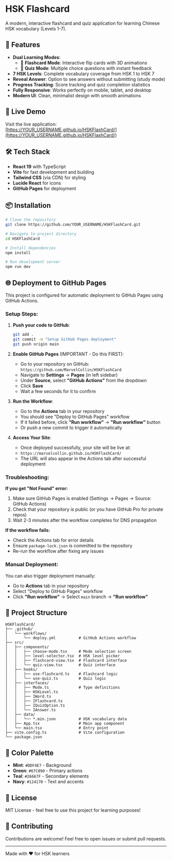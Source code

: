 # HSK Flashcard

A modern, interactive flashcard and quiz application for learning Chinese HSK vocabulary (Levels 1-7).

## 🎯 Features

- **Dual Learning Modes**:
  - 🎴 **Flashcard Mode**: Interactive flip cards with 3D animations
  - 📝 **Quiz Mode**: Multiple choice questions with instant feedback
- **7 HSK Levels**: Complete vocabulary coverage from HSK 1 to HSK 7
- **Reveal Answer**: Option to see answers without submitting (study mode)
- **Progress Tracking**: Score tracking and quiz completion statistics
- **Fully Responsive**: Works perfectly on mobile, tablet, and desktop
- **Modern UI**: Clean, minimalist design with smooth animations

## 🚀 Live Demo

Visit the live application: [https://YOUR_USERNAME.github.io/HSKFlashCard/](https://YOUR_USERNAME.github.io/HSKFlashCard/)

## 🛠️ Tech Stack

- **React 19** with TypeScript
- **Vite** for fast development and building
- **Tailwind CSS** (via CDN) for styling
- **Lucide React** for icons
- **GitHub Pages** for deployment

## 📦 Installation

```bash
# Clone the repository
git clone https://github.com/YOUR_USERNAME/HSKFlashCard.git

# Navigate to project directory
cd HSKFlashCard

# Install dependencies
npm install

# Run development server
npm run dev
```

## 🌐 Deployment to GitHub Pages

This project is configured for automatic deployment to GitHub Pages using GitHub Actions.

### Setup Steps:

1. **Push your code to GitHub**:
   ```bash
   git add .
   git commit -m "Setup GitHub Pages deployment"
   git push origin main
   ```

2. **Enable GitHub Pages** (IMPORTANT - Do this FIRST):
   - Go to your repository on GitHub: `https://github.com/MarvelCollin/HSKFlashCard`
   - Navigate to **Settings** → **Pages** (in left sidebar)
   - Under **Source**, select **"GitHub Actions"** from the dropdown
   - Click **Save**
   - Wait a few seconds for it to confirm

3. **Run the Workflow**:
   - Go to the **Actions** tab in your repository
   - You should see "Deploy to GitHub Pages" workflow
   - If it failed before, click **"Run workflow"** → **"Run workflow"** button
   - Or push a new commit to trigger it automatically

4. **Access Your Site**:
   - Once deployed successfully, your site will be live at:
   - `https://marvelcollin.github.io/HSKFlashCard/`
   - The URL will also appear in the Actions tab after successful deployment

### Troubleshooting:

**If you get "Not Found" error:**
1. Make sure GitHub Pages is enabled (Settings → Pages → Source: GitHub Actions)
2. Check that your repository is public (or you have GitHub Pro for private repos)
3. Wait 2-3 minutes after the workflow completes for DNS propagation

**If the workflow fails:**
- Check the Actions tab for error details
- Ensure `package-lock.json` is committed to the repository
- Re-run the workflow after fixing any issues

### Manual Deployment:

You can also trigger deployment manually:
- Go to **Actions** tab in your repository
- Select "Deploy to GitHub Pages" workflow
- Click **"Run workflow"** → Select `main` branch → **"Run workflow"**

## 📁 Project Structure

```
HSKFlashCard/
├── .github/
│   └── workflows/
│       └── deploy.yml          # GitHub Actions workflow
├── src/
│   ├── components/
│   │   ├── choose-mode.tsx     # Mode selection screen
│   │   ├── level-selector.tsx  # HSK level picker
│   │   ├── flashcard-view.tsx  # Flashcard interface
│   │   └── quiz-view.tsx       # Quiz interface
│   ├── hooks/
│   │   ├── use-flashcard.ts    # Flashcard logic
│   │   └── use-quiz.ts         # Quiz logic
│   ├── interfaces/
│   │   ├── Mode.ts             # Type definitions
│   │   ├── HSKLevel.ts
│   │   ├── IWord.ts
│   │   ├── IFlashcard.ts
│   │   ├── IQuizOption.ts
│   │   └── IAnswer.ts
│   ├── data/
│   │   └── *.min.json          # HSK vocabulary data
│   ├── App.tsx                 # Main app component
│   └── main.tsx                # Entry point
├── vite.config.ts              # Vite configuration
└── package.json
```

## 🎨 Color Palette

- **Mint**: `#DDF4E7` - Background
- **Green**: `#67C090` - Primary actions
- **Teal**: `#26667F` - Secondary elements
- **Navy**: `#124170` - Text and accents

## 📝 License

MIT License - feel free to use this project for learning purposes!

## 🤝 Contributing

Contributions are welcome! Feel free to open issues or submit pull requests.

---

Made with ❤️ for HSK learners
